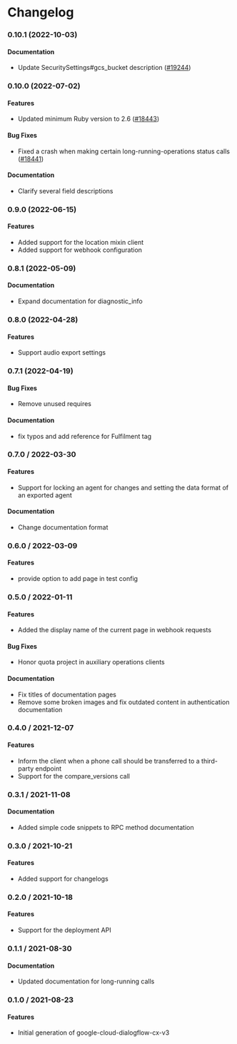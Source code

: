 # Changelog

### 0.10.1 (2022-10-03)

#### Documentation

* Update SecuritySettings#gcs_bucket description ([#19244](https://github.com/googleapis/google-cloud-ruby/issues/19244)) 

### 0.10.0 (2022-07-02)

#### Features

* Updated minimum Ruby version to 2.6 ([#18443](https://github.com/googleapis/google-cloud-ruby/issues/18443)) 
#### Bug Fixes

* Fixed a crash when making certain long-running-operations status calls ([#18441](https://github.com/googleapis/google-cloud-ruby/issues/18441)) 
#### Documentation

* Clarify several field descriptions 

### 0.9.0 (2022-06-15)

#### Features

* Added support for the location mixin client
* Added support for webhook configuration

### 0.8.1 (2022-05-09)

#### Documentation

* Expand  documentation for diagnostic_info

### 0.8.0 (2022-04-28)

#### Features

* Support audio export settings

### 0.7.1 (2022-04-19)

#### Bug Fixes

* Remove unused requires
#### Documentation

* fix typos and add reference for Fulfilment tag

### 0.7.0 / 2022-03-30

#### Features

* Support for locking an agent for changes and setting the data format of an exported agent

#### Documentation

* Change documentation format

### 0.6.0 / 2022-03-09

#### Features

* provide option to add page in test config

### 0.5.0 / 2022-01-11

#### Features

* Added the display name of the current page in webhook requests

#### Bug Fixes

* Honor quota project in auxiliary operations clients

#### Documentation

* Fix titles of documentation pages
* Remove some broken images and fix outdated content in authentication documentation

### 0.4.0 / 2021-12-07

#### Features

* Inform the client when a phone call should be transferred to a third-party endpoint
* Support for the compare_versions call

### 0.3.1 / 2021-11-08

#### Documentation

* Added simple code snippets to RPC method documentation

### 0.3.0 / 2021-10-21

#### Features

* Added support for changelogs

### 0.2.0 / 2021-10-18

#### Features

* Support for the deployment API

### 0.1.1 / 2021-08-30

#### Documentation

* Updated documentation for long-running calls

### 0.1.0 / 2021-08-23

#### Features

* Initial generation of google-cloud-dialogflow-cx-v3
